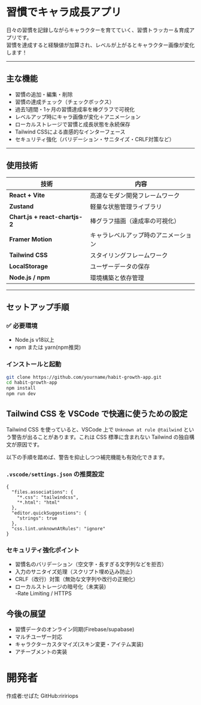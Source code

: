# 習慣でキャラ成長アプリ

日々の習慣を記録しながらキャラクターを育てていく、習慣トラッカー＆育成アプリです。  
習慣を達成すると経験値が加算され、レベルが上がるとキャラクター画像が変化します！

---

## 主な機能

-  習慣の追加・編集・削除
-  習慣の達成チェック（チェックボックス）
-  過去1週間・1ヶ月の習慣達成率を棒グラフで可視化
-  レベルアップ時にキャラ画像が変化＋アニメーション
-  ローカルストレージで習慣と成長状態を永続保存
-  Tailwind CSSによる直感的なインターフェース
-  セキュリティ強化（バリデーション・サニタイズ・CRLF対策など）

---

## 使用技術

| 技術 | 内容 |
|------|------|
| **React + Vite** | 高速なモダン開発フレームワーク |
| **Zustand** | 軽量な状態管理ライブラリ |
| **Chart.js + react-chartjs-2** | 棒グラフ描画（達成率の可視化） |
| **Framer Motion** | キャラレベルアップ時のアニメーション |
| **Tailwind CSS** | スタイリングフレームワーク |
| **LocalStorage** | ユーザーデータの保存 |
| **Node.js / npm** | 環境構築と依存管理 |

---

## セットアップ手順

### ✅ 必要環境

- Node.js v18以上
- npm または yarn(npm推奨)

### インストールと起動

```bash
git clone https://github.com/yourname/habit-growth-app.git
cd habit-growth-app
npm install
npm run dev
```

##  Tailwind CSS を VSCode で快適に使うための設定

Tailwind CSS を使っていると、VSCode 上で `Unknown at rule @tailwind` という警告が出ることがあります。これは CSS 標準に含まれない Tailwind の独自構文が原因です。

以下の手順を踏めば、警告を抑止しつつ補完機能も有効化できます。

###  `.vscode/settings.json` の推奨設定

```jsonc
{
  "files.associations": {
    "*.css": "tailwindcss",
    "*.html": "html"
  },
  "editor.quickSuggestions": {
    "strings": true
  },
  "css.lint.unknownAtRules": "ignore"
}
```


### セキュリティ強化ポイント
- 習慣名のバリデーション（空文字・長すぎる文字列などを拒否）
- 入力のサニタイズ処理（スクリプト埋め込み防止）
- CRLF（改行）対策（無効な文字列や改行の正規化）
- ローカルストレージの暗号化（未実装)  
-Rate Limiting / HTTPS

## 今後の展望
- 習慣データのオンライン同期(Firebase/supabase)
- マルチユーザー対応
- キャラクターカスタマイズ(スキン変更・アイテム実装)
- アチーブメントの実装

# 開発者
作成者:せぱた
GitHub:riririops
